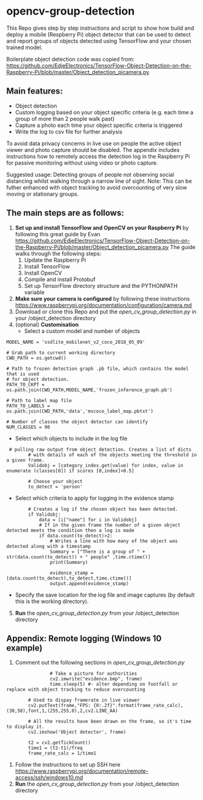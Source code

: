 # opencv-group-detection
This Repo gives step by step instructions and script to show how build and deploy a mobile (Respberry Pi) object detector that can be used to detect and report groups of objects detected using TensorFlow and your chosen trained model.

Boilerplate object detection code was copied from: https://github.com/EdjeElectronics/TensorFlow-Object-Detection-on-the-Raspberry-Pi/blob/master/Object_detection_picamera.py


## Main features:
* Object detection
* Custom logging based on your object specific criteria (e.g. each time a group of more than 2 people walk past)
* Capture a photo each time your object specific criteria is triggered 
* Write the log to csv file for further analysis 


To avoid data privacy concerns in live use on people the active object viewer and photo capture should be disabled. The appendix includes instructions how to remotely access the  detection log in the Raspberry Pi for passive monitoring without using video or photo capture.


Suggested usage: Detecting groups of people not observing social distancing whilst walking through a narrow line of sight.
Note: This can be futher enhanced with object tracking to avoid overcounting of very slow moving or stationary groups.


## The main steps are as follows:
1. **Set up and install TensorFlow and OpenCV on your Raspberry Pi** by following this great guide by Evan https://github.com/EdjeElectronics/TensorFlow-Object-Detection-on-the-Raspberry-Pi/blob/master/Object_detection_picamera.py 
The guide walks through the following steps:
    1. Update the Raspberry Pi
    1. Install TensorFlow
    1. Install OpenCV
    1. Compile and install Protobuf
    1. Set up TensorFlow directory structure and the PYTHONPATH variable
1. **Make sure your camera is configured** by following these instructions https://www.raspberrypi.org/documentation/configuration/camera.md
1. Download or clone this Repo and put the *open_cv_group_detection.py* in your /object_detection directory
1. (optional) **Customisation**
   * Select a custom model and number of objects 

```# Name of the directory containing the object detection module we're using
MODEL_NAME = 'ssdlite_mobilenet_v2_coco_2018_05_09'

# Grab path to current working directory
CWD_PATH = os.getcwd()

# Path to frozen detection graph .pb file, which contains the model that is used
# for object detection.
PATH_TO_CKPT = os.path.join(CWD_PATH,MODEL_NAME,'frozen_inference_graph.pb')

# Path to label map file
PATH_TO_LABELS = os.path.join(CWD_PATH,'data','mscoco_label_map.pbtxt')

# Number of classes the object detector can identify
NUM_CLASSES = 90
```

  * Select which objects to include in the log file
```
 # pulling raw output from object detection. Creates a list of dicts 
        # with details of each of the objects meeting the threshold in a given frame.
        Validobj = [category_index.get(value) for index, value in enumerate (classes[0]) if scores [0,index]>0.5]
        
        # Choose your object
        to_detect = 'person' 
```  
  * Select which criteria to apply for logging in the evidence stamp
```
        # Creates a log if the chosen object has been detected.
        if Validobj:
            data = [i["name"] for i in Validobj]
            # If in the given frame the number of a given object detected meets the condition then a log is made   
            if data.count(to_detect)>2:
                # Writes a line with how many of the object was detected along with a timestamp
                Summary = ["There is a group of " + str(data.count(to_detect)) + " people" ,time.ctime()]
                print(Summary)
                
                evidence_stamp = [data.count(to_detect),to_detect,time.ctime()]
                output.append(evidence_stamp)
```
  * Specify the save location for the log file and image captures (by default this is the working directory).

5. **Run** the *open_cv_group_detection.py* from your /object_detection directory

## Appendix: Remote logging (Windows 10 example)
1. Comment out the following sections in *open_cv_group_detection.py*
```
                # Take a picture for authorities
                cv2.imwrite("evidence.bmp", frame)
                time.sleep(5) #- alter depending on footfall or replace with object tracking to reduce overcounting
        
        # Used to dispay framerate in live viewer
        cv2.putText(frame,"FPS: {0:.2f}".format(frame_rate_calc),(30,50),font,1,(255,255,0),2,cv2.LINE_AA)

        # All the results have been drawn on the frame, so it's time to display it.
        cv2.imshow('Object detector', frame)

        t2 = cv2.getTickCount()
        time1 = (t2-t1)/freq
        frame_rate_calc = 1/time1
```
1. Follow the instructions to set up SSH  here https://www.raspberrypi.org/documentation/remote-access/ssh/windows10.md
1. **Run** the *open_cv_group_detection.py* from your /object_detection directory
